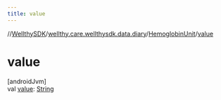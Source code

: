 ```yaml
---
title: value
---
```

//[WellthySDK](../../../index.html)/[wellthy.care.wellthysdk.data.diary](../index.html)/[HemoglobinUnit](index.html)/[value](value.html)



# value



[androidJvm]\
val [value](value.html): [String](https://kotlinlang.org/api/latest/jvm/stdlib/kotlin/-string/index.html)




